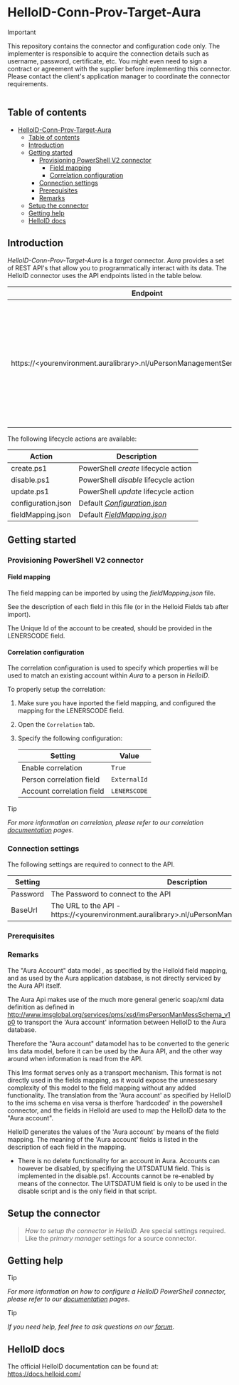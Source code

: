 
# HelloID-Conn-Prov-Target-Aura

> [!IMPORTANT]
> This repository contains the connector and configuration code only. The implementer is responsible to acquire the connection details such as username, password, certificate, etc. You might even need to sign a contract or agreement with the supplier before implementing this connector. Please contact the client's application manager to coordinate the connector requirements.

<p align="center">
  <img src="">
</p>

## Table of contents

- [HelloID-Conn-Prov-Target-Aura](#helloid-conn-prov-target-Aura)
  - [Table of contents](#table-of-contents)
  - [Introduction](#introduction)
  - [Getting started](#getting-started)
    - [Provisioning PowerShell V2 connector](#provisioning-powershell-v2-connector)
      - [Field mapping](#field-mapping)
      - [Correlation configuration](#correlation-configuration)
    - [Connection settings](#connection-settings)
    - [Prerequisites](#prerequisites)
    - [Remarks](#remarks)
  - [Setup the connector](#setup-the-connector)
  - [Getting help](#getting-help)
  - [HelloID docs](#helloid-docs)

## Introduction

_HelloID-Conn-Prov-Target-Aura_ is a _target_ connector. _Aura_ provides a set of REST API's that allow you to programmatically interact with its data. The HelloID connector uses the API endpoints listed in the table below.

| Endpoint | Description |
| -------- | ----------- |
| https://<yourenvironment.auralibrary>.nl/uPersonManagementServiceSync.asmx |   There is only one endpoint used, the one specified in the BaseUrl, wich is the endpoint that receives all SOAP messages


The following lifecycle actions are available:

| Action                 | Description                                      |
| ---------------------- | ------------------------------------------------ |
| create.ps1             | PowerShell _create_ lifecycle action             ||
| disable.ps1            | PowerShell _disable_ lifecycle action            ||
| update.ps1             | PowerShell _update_ lifecycle action             |
| configuration.json     | Default _[Configuration.json](https://github.com/Tools4everBV/HelloID-Conn-Prov-Target-V2-Template/blob/main/target/configuration.json)_ |
| fieldMapping.json      | Default _[FieldMapping.json](https://github.com/Tools4everBV/HelloID-Conn-Prov-Target-V2-Template/blob/main/target/fieldMapping.json)_   |

## Getting started

### Provisioning PowerShell V2 connector

#### Field mapping

The field mapping can be imported by using the _fieldMapping.json_ file.

See the description of each field in this file (or in the Helloid Fields tab after import).

The Unique Id of the account to be created, should be provided in the LENERSCODE field.


#### Correlation configuration

The correlation configuration is used to specify which properties will be used to match an existing account within _Aura_ to a person in _HelloID_.

To properly setup the correlation:
1. Make sure you have inported the field mapping, and configured the mapping for the LENERSCODE field.

1. Open the `Correlation` tab.

2. Specify the following configuration:

    | Setting                   | Value                             |
    | ------------------------- | --------------------------------- |
    | Enable correlation        | `True`                            |
    | Person correlation field  | `ExternalId`                      |
    | Account correlation field | `LENERSCODE`                      |

> [!TIP]
> _For more information on correlation, please refer to our correlation [documentation](https://docs.helloid.com/en/provisioning/target-systems/powershell-v2-target-systems/correlation.html) pages_.



### Connection settings

The following settings are required to connect to the API.

| Setting  | Description                        | Mandatory |
| -------- | ---------------------------------- | --------- |
| Password | The Password to connect to the API | Yes       |
| BaseUrl  | The URL to the API - https://<yourenvironment.auralibrary>.nl/uPersonManagementServiceSync.asmx                | Yes       |

### Prerequisites

### Remarks

The "Aura Account" data model , as specified by the HelloId field mapping, and as used by the Aura application database, is not directly serviced by the Aura API itself.

The Aura Api makes use of the much more general generic soap/xml data definition as defined in  http://www.imsglobal.org/services/pms/xsd/imsPersonManMessSchema_v1p0
to transport the 'Aura account' information between HelloID to the Aura database.

Therefore the "Aura account" datamodel has to be converted to the generic Ims data model, before it can be used by the Aura API, and the other way around when information is read from the API.

This Ims format serves only as a transport mechanism. This format is not directly used in the fields mapping, as it would expose the unnessesary complexity of this model to the field mapping without any added functionality. The translation from the 'Aura account' as specified by HelloID to the ims schema en visa versa is therfore 'hardcoded' in the powershell connector, and the fields in HelloId are used to map the HelloID data to the "Aura account".


HelloID generates the values of the 'Aura account' by means of the  field mapping. The meaning of the 'Aura account' fields is listed in the description of each field in the mapping.


- There is no delete functionality for an account in Aura.  Accounts can however be disabled, by specifiying the  UITSDATUM field. This is implemented in the disable.ps1. Accounts cannot be re-enabled by means of the connector. The UITSDATUM field is only to be used in the disable script and is the only field in that script.



## Setup the connector

> _How to setup the connector in HelloID._ Are special settings required. Like the _primary manager_ settings for a source connector.

## Getting help

> [!TIP]
> _For more information on how to configure a HelloID PowerShell connector, please refer to our [documentation](https://docs.helloid.com/en/provisioning/target-systems/powershell-v2-target-systems.html) pages_.

> [!TIP]
>  _If you need help, feel free to ask questions on our [forum](https://forum.helloid.com)_.

## HelloID docs

The official HelloID documentation can be found at: https://docs.helloid.com/
